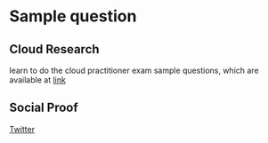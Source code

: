 
# Sample question 

## Cloud Research
learn to do the cloud practitioner exam sample questions, which are available at [link](https://aws.amazon.com/certification/certified-cloud-practitioner/)

## Social Proof 

[Twitter](https://twitter.com/tiaradwim1306/status/1633643822877122560)
